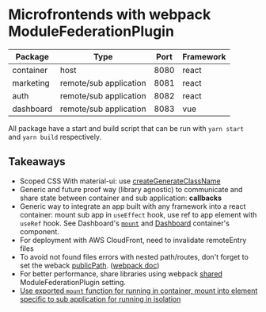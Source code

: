 # Microfrontends with webpack ModuleFederationPlugin
|Package|Type|Port|Framework|
|--|--|--|--|
|container|host|8080|react|
|marketing|remote/sub application|8081|react|
|auth|remote/sub application|8082|react|
|dashboard|remote/sub application|8083|vue|

All package have a start and build script that can be run with `yarn start` and `yarn build` respectively.

## Takeaways
- Scoped CSS
 With material-ui: use [createGenerateClassName](https://material-ui.com/styles/api/#creategenerateclassname-options-class-name-generator)
- Generic and future proof way (library agnostic) to communicate and share state between container and sub application: **callbacks**
- Generic way to integrate an app built with any framework into a react container: mount sub app in `useEffect` hook, use ref to app element with `useRef` hook. See Dashboard's [`mount`](https://github.com/r1oga/microfrontends/blob/279cd842442aa1d66011b765da29b56e65e0393c/packages/dashboard/src/bootstrap.js#L8) and [Dashboard](https://github.com/r1oga/microfrontends/blob/main/packages/container/src/components/Dashboard.js) container's component.
- For deployment with AWS CloudFront, need to invalidate remoteEntry files
- To avoid not found files errors with nested path/routes, don't forget to set the weback [publicPath](https://github.com/r1oga/microfrontends/blob/279cd842442aa1d66011b765da29b56e65e0393c/packages/auth/config/webpack.prod.js#L11). ([webpack doc](https://webpack.js.org/guides/public-path/))
- For better performance, share libraries using webpack [shared](https://github.com/r1oga/microfrontends/blob/279cd842442aa1d66011b765da29b56e65e0393c/packages/auth/config/webpack.prod.js#L18) ModuleFederationPlugin setting.
- [Use exported `mount` function for running in container, mount into element specific to sub application for running in isolation](https://github.com/r1oga/microfrontends/blob/279cd842442aa1d66011b765da29b56e65e0393c/packages/marketing/src/bootstrap.js#L30)
